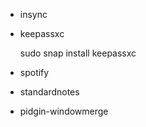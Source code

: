 - insync
- keepassxc

  sudo snap install keepassxc
  

- spotify
- standardnotes
- pidgin-windowmerge
